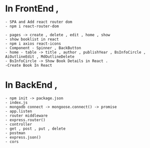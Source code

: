 # In FrontEnd ,

    - SPA and Add react router dom
    - npm i react-router-dom
    
    - pages -> create , delete , edit , home , show
    - show booklist in react
    - npm i axios react-icons
    - Component - Spinner , BackButton 
    - home - table -> title , author , publishYear , BsInfoCircle , AiOutlineEdit , MdOutlineDelete 
    - BsInfoCircle -> Show Book Details in React . 
    -Create Book In React
       

# In BackEnd ,

    - npm init -> package.json
    - index.js
    - mongodb connect -> mongoose.connect() -> promise
    - app.listen
    - router middleware
    - express.router()
    - controller
    - get , post , put , delete 
    - postman 
    - express.json()
    - cors
